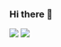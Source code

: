 ### Hi there 👋

<!--- 🔭 I’m currently working on ...
- 🌱 I’m currently learning C++
 👯 I’m looking to collaborate on ...
- 🤔 I’m looking for help with ...
- 💬 Ask me about ...
- 📫 How to reach me: ...
- 😄 Pronouns: ...
- ⚡ Fun fact: ... -->

<img src="https://github-readme-stats.vercel.app/api?username=facundolema&show_icons=true&theme=algolia" />
<img src="https://github-readme-stats.vercel.app/api/top-langs/?username=facundolema&theme=algolia" />
